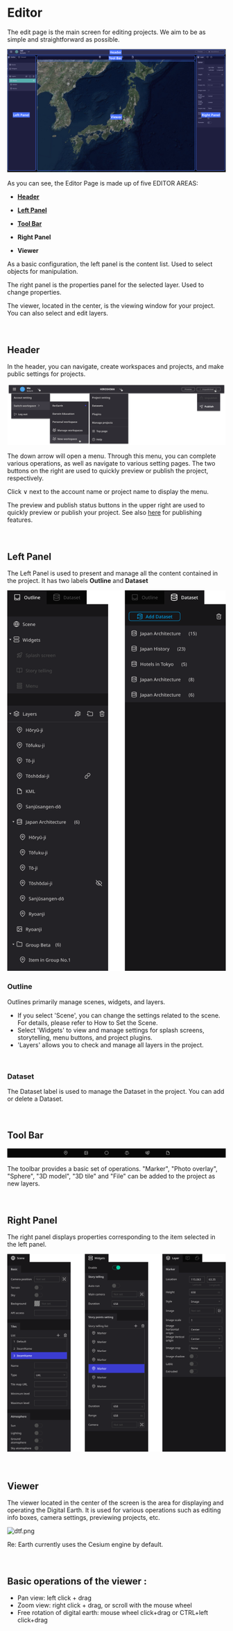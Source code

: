 # Editor

The edit page is the main screen for editing projects. We aim to be as simple and straightforward as possible.

![rt.png](Editor%20df1532479d364ec48165660794f8d1e2/rt.png)

As you can see, the Editor Page is made up of five EDITOR AREAS:

- [**Header**](https://github.com/CS-eukarya/User-Manual-English-/blob/Understanding-Re-Earth-UI/Editor.md#header)

- [**Left Panel**](https://github.com/CS-eukarya/User-Manual-English-/blob/Understanding-Re-Earth-UI/Editor.md#left-panel)
  
- [**Tool Bar**](https://github.com/CS-eukarya/User-Manual-English-/blob/Understanding-Re-Earth-UI/Editor.md#tool-bar)

- **Right Panel**  
- **Viewer**


As a basic configuration, the left panel is the content list. Used to select objects for manipulation.

The right panel is the properties panel for the selected layer. Used to change properties.

The viewer, located in the center, is the viewing window for your project. You can also select and edit layers.
<br>
<br>
<br>

## Header

In the header, you can navigate, create workspaces and projects, and make public settings for projects.

![sdf.png](Editor%20df1532479d364ec48165660794f8d1e2/sdf.png)

The down arrow will open a menu. Through this menu, you can complete various operations, as well as navigate to various setting pages. The two buttons on the right are used to quickly preview or publish the project, respectively. 

Click ∨ next to the account name or project name to display the menu.

The preview and publish status buttons in the upper right are used to quickly preview or publish your project. See also [here](https://github.com/CS-eukarya/User-Manual-English-/blob/Understanding-Re-Earth-UI/Publish%20Page.md) for publishing features.
<br>
<br>
<br>

## Left Panel[](https://docs.reearth.io/user-manual/getting-started/understanding-reearth-ui/editor#left-panel)

The Left Panel is used to present and manage all the content contained in the project. It has two labels **Outline** and **Dataset**

![as.png](Editor%20df1532479d364ec48165660794f8d1e2/as.png)

### Outline

Outlines primarily manage scenes, widgets, and layers.

   - If you select 'Scene', you can change the settings related to the scene. For details, please refer to How to Set the Scene.
   - Select 'Widgets' to view and manage settings for splash screens, storytelling, menu buttons, and project plugins.
   - 'Layers' allows you to check and manage all layers in the project.
 <br>
  

 ### Dataset

 The Dataset label is used to manage the Dataset in the project. You can add or delete a Dataset. 
<br>
<br>
<br>

## Tool Bar[](https://docs.reearth.io/user-manual/getting-started/understanding-reearth-ui/editor#tool-bar)

![2023-02-25_01h44_47.png](Editor%20df1532479d364ec48165660794f8d1e2/2023-02-25_01h44_47.png)

The toolbar provides a basic set of operations. "Marker", "Photo overlay", "Sphere", "3D model", "3D tile" and "File" can be added to the project as new layers.
<br>
<br>
<br>

## Right Panel

The right panel displays properties corresponding to the item selected in the left panel.

![wer.png](Editor%20df1532479d364ec48165660794f8d1e2/wer.png)
<br>
<br>
<br>

## Viewer

The viewer located in the center of the screen is the area for displaying and operating the Digital Earth. It is used for various operations such as editing info boxes, camera settings, previewing projects, etc.

![dtf.png](Editor%20df1532479d364ec48165660794f8d1e2/dtf.png)

Re: Earth currently uses the Cesium engine by default.
<br>
<br>
<br>

## Basic operations of the viewer :

- Pan view: left click + drag
- Zoom view: right click + drag, or scroll with the mouse wheel
- Free rotation of digital earth: mouse wheel click+drag or CTRL+left click+drag
    
